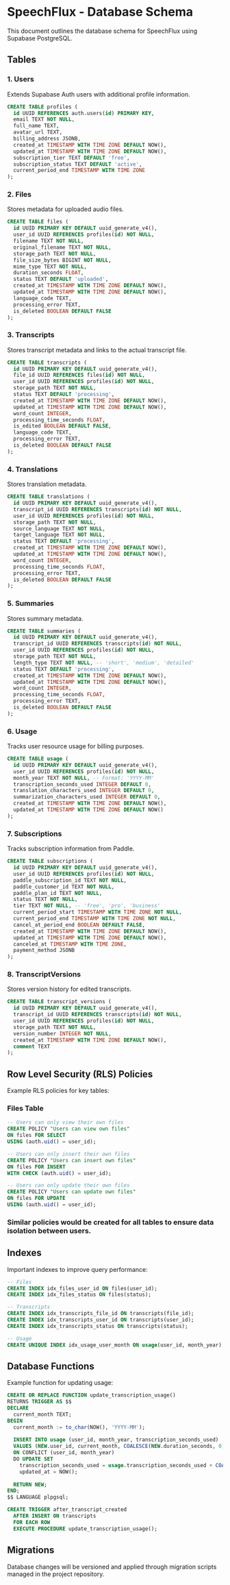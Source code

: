 # SpeechFlux - Database Schema

This document outlines the database schema for SpeechFlux using Supabase PostgreSQL.

## Tables

### 1. Users

Extends Supabase Auth users with additional profile information.

```sql
CREATE TABLE profiles (
  id UUID REFERENCES auth.users(id) PRIMARY KEY,
  email TEXT NOT NULL,
  full_name TEXT,
  avatar_url TEXT,
  billing_address JSONB,
  created_at TIMESTAMP WITH TIME ZONE DEFAULT NOW(),
  updated_at TIMESTAMP WITH TIME ZONE DEFAULT NOW(),
  subscription_tier TEXT DEFAULT 'free',
  subscription_status TEXT DEFAULT 'active',
  current_period_end TIMESTAMP WITH TIME ZONE
);
```

### 2. Files

Stores metadata for uploaded audio files.

```sql
CREATE TABLE files (
  id UUID PRIMARY KEY DEFAULT uuid_generate_v4(),
  user_id UUID REFERENCES profiles(id) NOT NULL,
  filename TEXT NOT NULL,
  original_filename TEXT NOT NULL,
  storage_path TEXT NOT NULL,
  file_size_bytes BIGINT NOT NULL,
  mime_type TEXT NOT NULL,
  duration_seconds FLOAT,
  status TEXT DEFAULT 'uploaded',
  created_at TIMESTAMP WITH TIME ZONE DEFAULT NOW(),
  updated_at TIMESTAMP WITH TIME ZONE DEFAULT NOW(),
  language_code TEXT,
  processing_error TEXT,
  is_deleted BOOLEAN DEFAULT FALSE
);
```

### 3. Transcripts

Stores transcript metadata and links to the actual transcript file.

```sql
CREATE TABLE transcripts (
  id UUID PRIMARY KEY DEFAULT uuid_generate_v4(),
  file_id UUID REFERENCES files(id) NOT NULL,
  user_id UUID REFERENCES profiles(id) NOT NULL,
  storage_path TEXT NOT NULL,
  status TEXT DEFAULT 'processing',
  created_at TIMESTAMP WITH TIME ZONE DEFAULT NOW(),
  updated_at TIMESTAMP WITH TIME ZONE DEFAULT NOW(),
  word_count INTEGER,
  processing_time_seconds FLOAT,
  is_edited BOOLEAN DEFAULT FALSE,
  language_code TEXT,
  processing_error TEXT,
  is_deleted BOOLEAN DEFAULT FALSE
);
```

### 4. Translations

Stores translation metadata.

```sql
CREATE TABLE translations (
  id UUID PRIMARY KEY DEFAULT uuid_generate_v4(),
  transcript_id UUID REFERENCES transcripts(id) NOT NULL,
  user_id UUID REFERENCES profiles(id) NOT NULL,
  storage_path TEXT NOT NULL,
  source_language TEXT NOT NULL,
  target_language TEXT NOT NULL,
  status TEXT DEFAULT 'processing',
  created_at TIMESTAMP WITH TIME ZONE DEFAULT NOW(),
  updated_at TIMESTAMP WITH TIME ZONE DEFAULT NOW(),
  word_count INTEGER,
  processing_time_seconds FLOAT,
  processing_error TEXT,
  is_deleted BOOLEAN DEFAULT FALSE
);
```

### 5. Summaries

Stores summary metadata.

```sql
CREATE TABLE summaries (
  id UUID PRIMARY KEY DEFAULT uuid_generate_v4(),
  transcript_id UUID REFERENCES transcripts(id) NOT NULL,
  user_id UUID REFERENCES profiles(id) NOT NULL,
  storage_path TEXT NOT NULL,
  length_type TEXT NOT NULL, -- 'short', 'medium', 'detailed'
  status TEXT DEFAULT 'processing',
  created_at TIMESTAMP WITH TIME ZONE DEFAULT NOW(),
  updated_at TIMESTAMP WITH TIME ZONE DEFAULT NOW(),
  word_count INTEGER,
  processing_time_seconds FLOAT,
  processing_error TEXT,
  is_deleted BOOLEAN DEFAULT FALSE
);
```

### 6. Usage

Tracks user resource usage for billing purposes.

```sql
CREATE TABLE usage (
  id UUID PRIMARY KEY DEFAULT uuid_generate_v4(),
  user_id UUID REFERENCES profiles(id) NOT NULL,
  month_year TEXT NOT NULL, -- Format: 'YYYY-MM'
  transcription_seconds_used INTEGER DEFAULT 0,
  translation_characters_used INTEGER DEFAULT 0,
  summarization_characters_used INTEGER DEFAULT 0,
  created_at TIMESTAMP WITH TIME ZONE DEFAULT NOW(),
  updated_at TIMESTAMP WITH TIME ZONE DEFAULT NOW()
);
```

### 7. Subscriptions

Tracks subscription information from Paddle.

```sql
CREATE TABLE subscriptions (
  id UUID PRIMARY KEY DEFAULT uuid_generate_v4(),
  user_id UUID REFERENCES profiles(id) NOT NULL,
  paddle_subscription_id TEXT NOT NULL,
  paddle_customer_id TEXT NOT NULL,
  paddle_plan_id TEXT NOT NULL,
  status TEXT NOT NULL,
  tier TEXT NOT NULL, -- 'free', 'pro', 'business'
  current_period_start TIMESTAMP WITH TIME ZONE NOT NULL,
  current_period_end TIMESTAMP WITH TIME ZONE NOT NULL,
  cancel_at_period_end BOOLEAN DEFAULT FALSE,
  created_at TIMESTAMP WITH TIME ZONE DEFAULT NOW(),
  updated_at TIMESTAMP WITH TIME ZONE DEFAULT NOW(),
  canceled_at TIMESTAMP WITH TIME ZONE,
  payment_method JSONB
);
```

### 8. TranscriptVersions

Stores version history for edited transcripts.

```sql
CREATE TABLE transcript_versions (
  id UUID PRIMARY KEY DEFAULT uuid_generate_v4(),
  transcript_id UUID REFERENCES transcripts(id) NOT NULL,
  user_id UUID REFERENCES profiles(id) NOT NULL,
  storage_path TEXT NOT NULL,
  version_number INTEGER NOT NULL,
  created_at TIMESTAMP WITH TIME ZONE DEFAULT NOW(),
  comment TEXT
);
```

## Row Level Security (RLS) Policies

Example RLS policies for key tables:

### Files Table

```sql
-- Users can only view their own files
CREATE POLICY "Users can view own files" 
ON files FOR SELECT 
USING (auth.uid() = user_id);

-- Users can only insert their own files
CREATE POLICY "Users can insert own files" 
ON files FOR INSERT 
WITH CHECK (auth.uid() = user_id);

-- Users can only update their own files
CREATE POLICY "Users can update own files" 
ON files FOR UPDATE 
USING (auth.uid() = user_id);
```

### Similar policies would be created for all tables to ensure data isolation between users.

## Indexes

Important indexes to improve query performance:

```sql
-- Files
CREATE INDEX idx_files_user_id ON files(user_id);
CREATE INDEX idx_files_status ON files(status);

-- Transcripts
CREATE INDEX idx_transcripts_file_id ON transcripts(file_id);
CREATE INDEX idx_transcripts_user_id ON transcripts(user_id);
CREATE INDEX idx_transcripts_status ON transcripts(status);

-- Usage
CREATE UNIQUE INDEX idx_usage_user_month ON usage(user_id, month_year);
```

## Database Functions

Example function for updating usage:

```sql
CREATE OR REPLACE FUNCTION update_transcription_usage()
RETURNS TRIGGER AS $$
DECLARE
  current_month TEXT;
BEGIN
  current_month := to_char(NOW(), 'YYYY-MM');
  
  INSERT INTO usage (user_id, month_year, transcription_seconds_used)
  VALUES (NEW.user_id, current_month, COALESCE(NEW.duration_seconds, 0))
  ON CONFLICT (user_id, month_year) 
  DO UPDATE SET 
    transcription_seconds_used = usage.transcription_seconds_used + COALESCE(NEW.duration_seconds, 0),
    updated_at = NOW();
    
  RETURN NEW;
END;
$$ LANGUAGE plpgsql;

CREATE TRIGGER after_transcript_created
  AFTER INSERT ON transcripts
  FOR EACH ROW
  EXECUTE PROCEDURE update_transcription_usage();
```

## Migrations

Database changes will be versioned and applied through migration scripts managed in the project repository. 